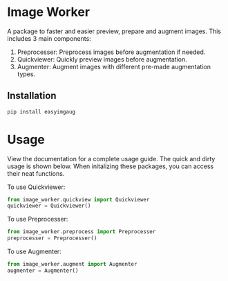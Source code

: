 # Image Worker
A package to faster and easier preview, prepare and augment images. This includes 3 main components:
1. Preprocesser: Preprocess images before augmentation if needed.
2. Quickviewer: Quickly preview images before augmentation.
3. Augmenter: Augment images with different pre-made augmentation types.

## Installation

```bash
pip install easyimgaug
```

# Usage

View the documentation for a complete usage guide. The quick and dirty usage is shown below. 
When initalizing these packages, you can access their neat functions.

To use Quickviewer:
```python
from image_worker.quickview import Quickviewer
quickviewer = Quickviewer()
```

To use Preprocesser:
```python
from image_worker.preprocess import Preprocesser
preprocesser = Preprocesser()
```

To use Augmenter:
```python
from image_worker.augment import Augmenter
augmenter = Augmenter()
```

